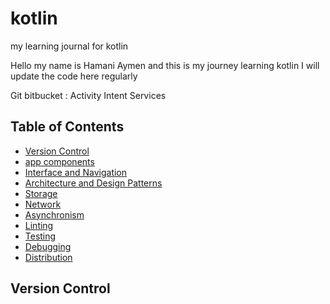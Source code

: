 # kotlin
my learning journal for kotlin

Hello my name is Hamani Aymen and this is my journey learning kotlin 
I will update the code here regularly

Git 
bitbucket
:
Activity
Intent 
Services
## Table of Contents

- [Version Control](#VersionControl)
- [app components](#appcomponents)
- [Interface and Navigation](#InterfaceandNavigation)
- [Architecture and Design Patterns](#ArchitectureandDesignPatterns)
- [Storage](#Storage)
-  [Network](#Network)
-  [Asynchronism](#Asynchronism)
-  [Linting](#Linting)
-  [Testing](#Testing)
-  [Debugging](#Debugging)
-  [Distribution](#Distribution)
## Version Control 
